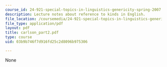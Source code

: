 ```yaml
---
course_id: 24-921-special-topics-in-linguistics-genericity-spring-2007
description: Lecture notes about reference to kinds in English.
file_location: /coursemedia/24-921-special-topics-in-linguistics-genericity-spring-2007/03b9b746f7d916fd25c2d8096b975306_carlson_part2.pdf
file_type: application/pdf
layout: pdf
title: carlson_part2.pdf
type: course
uid: 03b9b746f7d916fd25c2d8096b975306

---
```

None